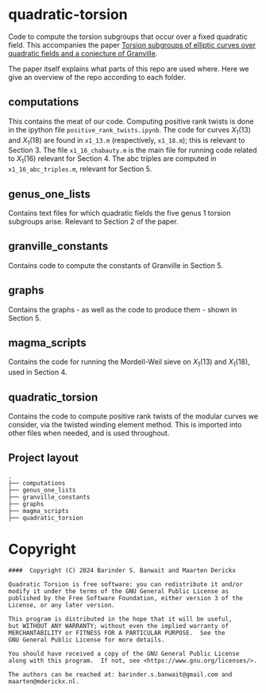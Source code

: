 # quadratic-torsion

Code to compute the torsion subgroups that occur over a fixed quadratic field. This accompanies the paper [Torsion subgroups of elliptic curves over quadratic fields and a conjecture of Granville](https://arxiv.org/abs/2401.14514).

The paper itself explains what parts of this repo are used where. Here we give an overview of the repo according to each folder.

## computations

This contains the meat of our code. Computing positive rank twists is done in the ipython file `positive_rank_twists.ipynb`. The code for curves $X_1(13)$ and $X_1(18)$ are found in `x1_13.m` (respectively, `x1_18.m`); this is relevant to Section 3. The file `x1_16_chabauty.m` is the main file for running code related to $X_1(16)$ relevant for Section 4. The abc triples are computed in `x1_16_abc_triples.m`, relevant for Section 5.

## genus_one_lists

Contains text files for which quadratic fields the five genus 1 torsion subgroups arise. Relevant to Section 2 of the paper.

## granville_constants

Contains code to compute the constants of Granville in Section 5.

## graphs

Contains the graphs - as well as the code to produce them - shown in Section 5.

## magma_scripts

Contains the code for running the Mordell-Weil sieve on $X_1(13)$ and $X_1(18)$, used in Section 4.

## quadratic_torsion

Contains the code to compute positive rank twists of the modular curves we consider, via the twisted winding element method. This is imported into other files when needed, and is used throughout.

## Project layout

```
.
├── computations
├── genus_one_lists
├── granville_constants
├── graphs
├── magma_scripts
├── quadratic_torsion
```

# Copyright

```
####  Copyright (C) 2024 Barinder S. Banwait and Maarten Derickx

Quadratic Torsion is free software: you can redistribute it and/or modify it under the terms of the GNU General Public License as published by the Free Software Foundation, either version 3 of the License, or any later version.

This program is distributed in the hope that it will be useful,
but WITHOUT ANY WARRANTY; without even the implied warranty of
MERCHANTABILITY or FITNESS FOR A PARTICULAR PURPOSE.  See the
GNU General Public License for more details.

You should have received a copy of the GNU General Public License
along with this program.  If not, see <https://www.gnu.org/licenses/>.

The authors can be reached at: barinder.s.banwait@gmail.com and
maarten@mderickx.nl.
```

